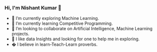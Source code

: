 ### Hi, I'm Nishant Kumar 👋

- 🔭 I’m currently exploring Machine Learning.
- 🌱 I’m currently learning Competitive Programming.
- 👯 I’m looking to collaborate on Artificial Intelligence, Machine Learning projects.
- 🤔 I like data Insights and looking for one to help me in exploring.
- � I believe in learn-Teach-Learn proverbs.  

